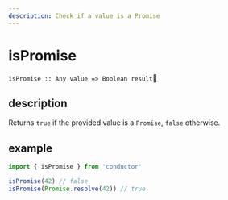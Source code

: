 ```yaml
---
description: Check if a value is a Promise
---
```


# isPromise

`isPromise :: Any value => Boolean result`****

## description

Returns `true` if the provided value is a `Promise`, `false` otherwise.

## example

```javascript
import { isPromise } from 'conductor'

isPromise(42) // false
isPromise(Promise.resolve(42)) // true
```

